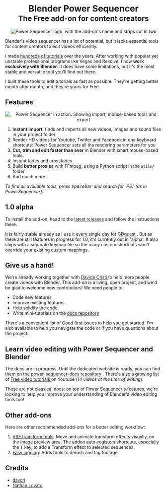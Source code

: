 <h1 align="center">
  Blender Power Sequencer</br>
  <small>The Free add-on for content creators</small>
</h1>

<p align='center'>
  <img src="https://raw.githubusercontent.com/GDquest/Blender-power-sequencer/master/img/banner-960w.jpg" alt="Power Sequencer logo, with the add-on's name and strips cut in two" />
</p>

Blender's video sequencer has a lot of potential, but it lacks essential tools for content creators to edit videos efficiently.

I made [hundreds of tutorials](http://youtube.com/c/gdquest) over the years. After working with popular yet unstable professional programs like Vegas and Resolve, I now **work exclusively with Blender**. It does have some limitations, but it's the most stable and versatile tool you'll find out there.

I built these tools to edit tutorials as fast as possible. They're getting better month after month, and they're yours for Free.

## Features

<p align='center'>
  <img src="https://i.imgur.com/ZWu6TzT.gif" alt="Power Sequencer in action. Showing import, mouse-based tools and export" />
</p>

1. **Instant import**: finds and imports all new videos, images and sound files in your project folder
1. Render HD videos for Youtube, Twitter and Facebook in one keyboard shortcuts: Power Sequencer sets all the rendering parameters for you
1. **Cut, trim and edit faster than ever** in Blender with smart mouse-based tools
1. Instant fades and crossfades
1. Build **better proxies** with FFmpeg, using a Python script in the `utils/` folder
1. And much more

*To find all available tools, press <kbd>Spacebar</kbd> and search for 'PS.' (as in PowerSequencer).*

## 1.0 alpha


To install the add-on, head to the [latest releases](https://github.com/GDquest/Blender-power-sequencer/releases) and follow the instructions there.

It is fairly stable already as I use it every single day for [ GDquest ](http://youtube.com/c/gdquest). But as there are still features in progress for 1.0, it's currently out in 'alpha'. It also ships with a separate keymap file so the many custom shortcuts won't override your existing custom mappings.

## Give us a hand!

We're already working together with [ Davide Cristi ](https://github.com/davcri) to help more people create videos with Blender. This add-on is a living, open project, and we'd be glad to welcome new contributors! We need people to:

- Code new features
- Improve existing features
- Help solidify the code
- Write mini-tutorials on the [ docs repository ](https://github.com/GDquest/Blender-power-sequencer-docs/)

There's a convenient list of [Good first issues](https://github.com/GDquest/Blender-power-sequencer/labels/good%20first%20issue) to help you get started. I'm also available to help you navigate the code or if you have questions about the project.

## Learn video editing with Power Sequencer and Blender

The docs are in progress. Until the dedicated website is ready, you can find them on the [ power-sequencer-docs repository ](https://github.com/GDquest/Blender-power-sequencer-docs/). There's also a growing list of [ Free video tutorials ](https://www.youtube.com/playlist?list=PLhqJJNjsQ7KFjp88Cu57Zb9_wFt7nlkEI) on Youtube (*14 videos at the time of writing*).

These are not classical docs: on top of Power Sequencer's features, we're looking to help you improve your understanding of Blender's video editing tools too!


## Other add-ons

Here are other recommended add-ons for a better editing workflow:

1. [VSE transform tools](https://github.com/kgeogeo/VSE_Transform_Tools): Move and animate transform effects visually, on the image preview area. The addon auto-registers shortcuts, especially the <kbd>T</kbd> key, to add a Transform effect to selected sequences.
2. [Easy logging](http://www.easy-logging.net/): Adds tools to derush and tag footage.

## Credits

- [davcri](https://github.com/davcri)
- [ Nathan Lovato ](https://twitter.com/NathanGDquest)
